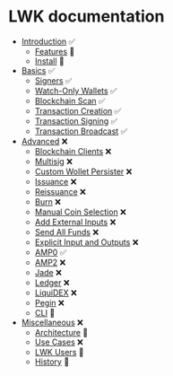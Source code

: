 # LWK documentation

* [Introduction](intro.md) ✅
  * [Features](features.md) 🚧
  * [Install](install.md) 🚧
* [Basics](basics.md) ✅
  * [Signers](signer.md) ✅
  * [Watch-Only Wallets](wollet.md) ✅
  * [Blockchain Scan](scan.md) ✅
  * [Transaction Creation](tx.md) ✅
  * [Transaction Signing](sign.md) ✅
  * [Transaction Broadcast](broadcast.md) ✅
* [Advanced](advanced.md) ❌
  * [Blockchain Clients](clients.md) ❌
  * [Multisig](multisig.md) ❌
  * [Custom Wollet Persister](persiter.md) ❌
  * [Issuance](issuance.md) ❌
  * [Reissuance](reissuance.md) ❌
  * [Burn](burn.md) ❌
  * [Manual Coin Selection](manual.md) ❌
  * [Add External Inputs](external.md) ❌
  * [Send All Funds](sendall.md) ❌
  * [Explicit Input and Outputs](explicit.md) ❌
  * [AMP0](amp0.md) ✅
  * [AMP2](amp2.md) ❌
  * [Jade](jade.md) ❌
  * [Ledger](ledger.md) ❌
  * [LiquiDEX](liquidex.md) ❌
  * [Pegin](pegin.md) ❌
  * [CLI](cli.md) 🚧
* [Miscellaneous](misc.md) ❌
  * [Architecture](arch.md) 🚧
  * [Use Cases](usecases.md) ❌
  * [LWK Users](users.md) 🚧
  * [History](history.md) 🚧
